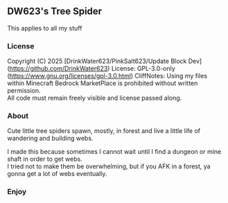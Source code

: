 ## DW623's Tree Spider
This applies to all my stuff

### License
Copyright (C) 2025  [DrinkWater623/PinkSalt623/Update Block Dev] (https://github.com/DrinkWater623)
License: GPL-3.0-only (https://www.gnu.org/licenses/gpl-3.0.html)
CliffNotes: Using my files within Minecraft Bedrock MarketPlace is prohibited without written permission.  
All code must remain freely visible and license passed along.

### About
Cute little tree spiders spawn, mostly, in forest and live a little life of wandering and building webs.

I made this because sometimes I cannot wait until I find a dungeon or mine shaft in order to get webs.  
I tried not to make them be overwhelming, but if you AFK in a forest, ya gonna get a lot of webs eventually.

### Enjoy
